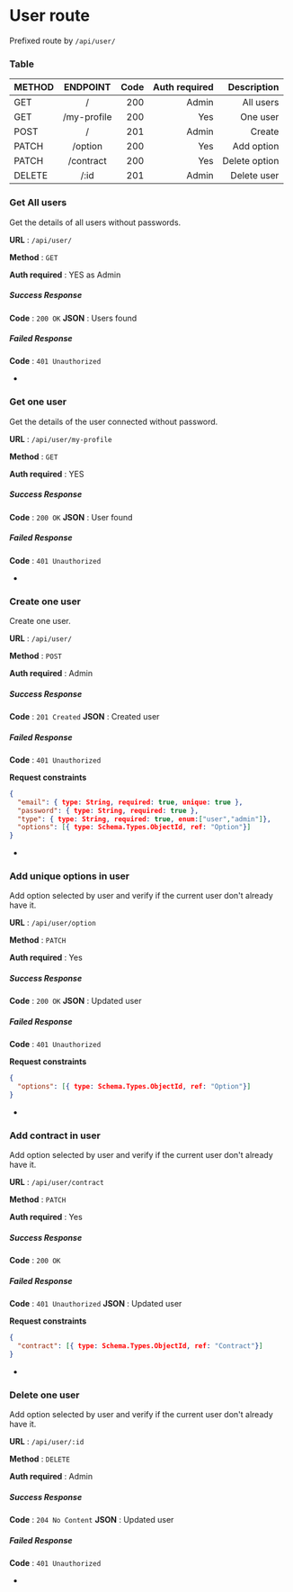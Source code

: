 # User route

Prefixed route by `/api/user/`

### Table
| METHOD    |    ENDPOINT   |  Code |  Auth required  | Description |
|-----------|:-------------:|------:|----------------:|------------:|
| GET       | /             | 200 | Admin             | All users   |
| GET       | /my-profile   | 200 | Yes               | One user    |
| POST      | /             | 201 | Admin             | Create      |
| PATCH     | /option       | 200 | Yes               | Add option  |
| PATCH     | /contract     | 200 | Yes               |Delete option|
| DELETE    | /:id          | 201 | Admin             | Delete user |

### Get All users

Get the details of all users without passwords.

**URL** : `/api/user/`

**Method** : `GET`

**Auth required** : YES as Admin

##### Success Response

**Code** : `200 OK`
**JSON** : Users found

##### Failed Response

**Code** : `401 Unauthorized`

-


### Get one user

Get the details of the user connected without password.

**URL** : `/api/user/my-profile`

**Method** : `GET`

**Auth required** : YES

##### Success Response

**Code** : `200 OK`
**JSON** : User found

##### Failed Response

**Code** : `401 Unauthorized`

-


### Create one user

Create one user.

**URL** : `/api/user/`

**Method** : `POST`

**Auth required** : Admin

##### Success Response

**Code** : `201 Created`
**JSON** : Created user

##### Failed Response

**Code** : `401 Unauthorized`

**Request constraints**

```json
{
  "email": { type: String, required: true, unique: true },
  "password": { type: String, required: true },
  "type": { type: String, required: true, enum:["user","admin"]},
  "options": [{ type: Schema.Types.ObjectId, ref: "Option"}]
}
```

-


### Add unique options in user 

Add option selected by user and verify if the current user don't already have it.

**URL** : `/api/user/option`

**Method** : `PATCH`

**Auth required** : Yes

##### Success Response

**Code** : `200 OK`
**JSON** : Updated user

##### Failed Response

**Code** : `401 Unauthorized`

**Request constraints**

```json
{
  "options": [{ type: Schema.Types.ObjectId, ref: "Option"}]
}
```

-


### Add contract in user 

Add option selected by user and verify if the current user don't already have it.

**URL** : `/api/user/contract`

**Method** : `PATCH`

**Auth required** : Yes

##### Success Response

**Code** : `200 OK`

##### Failed Response

**Code** : `401 Unauthorized`
**JSON** : Updated user

**Request constraints**

```json
{
  "contract": [{ type: Schema.Types.ObjectId, ref: "Contract"}]
}
```

-


### Delete one user 

Add option selected by user and verify if the current user don't already have it.

**URL** : `/api/user/:id`

**Method** : `DELETE`

**Auth required** : Admin

##### Success Response

**Code** : `204 No Content`
**JSON** : Updated user

##### Failed Response

**Code** : `401 Unauthorized`

-       